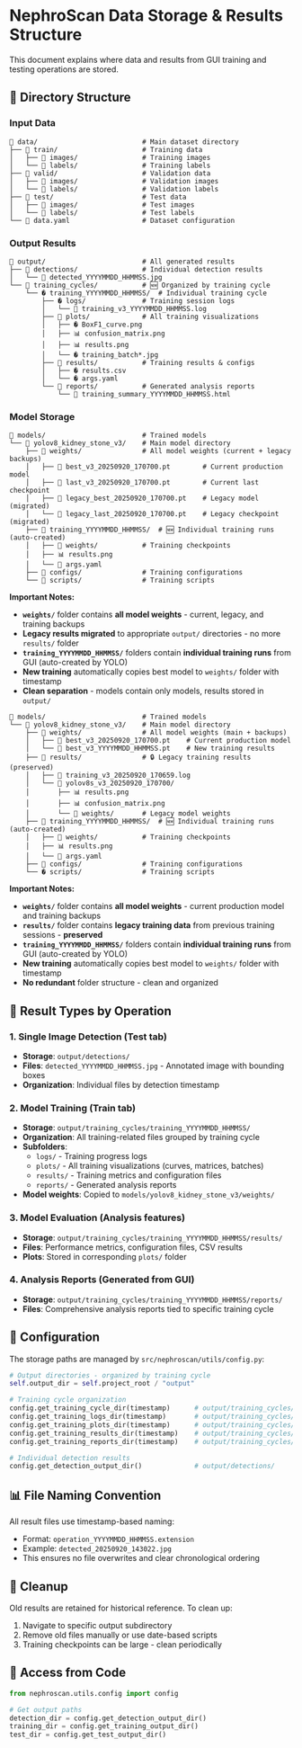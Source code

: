 NephroScan Data Storage & Results Structure
==========================================

This document explains where data and results from GUI training and testing operations are stored.

## 📁 Directory Structure

### Input Data
```
📂 data/                          # Main dataset directory
├── 📂 train/                     # Training data
│   ├── 📂 images/                # Training images
│   └── 📂 labels/                # Training labels
├── 📂 valid/                     # Validation data
│   ├── 📂 images/                # Validation images
│   └── 📂 labels/                # Validation labels
├── 📂 test/                      # Test data
│   ├── 📂 images/                # Test images
│   └── 📂 labels/                # Test labels
└── 📄 data.yaml                  # Dataset configuration
```

### Output Results
```
📂 output/                        # All generated results
├── 📂 detections/                # Individual detection results
│   └── 📄 detected_YYYYMMDD_HHMMSS.jpg
└── 📂 training_cycles/           # 🆕 Organized by training cycle
    └── � training_YYYYMMDD_HHMMSS/  # Individual training cycle
        ├── � logs/              # Training session logs
        │   └── 📄 training_v3_YYYYMMDD_HHMMSS.log
        ├── 📂 plots/             # All training visualizations
        │   ├── � BoxF1_curve.png
        │   ├── 📊 confusion_matrix.png
        │   ├── 📊 results.png
        │   └── � training_batch*.jpg
        ├── 📂 results/           # Training results & configs
        │   ├── � results.csv
        │   └── � args.yaml
        └── 📂 reports/           # Generated analysis reports
            └── 📄 training_summary_YYYYMMDD_HHMMSS.html
```

### Model Storage
```
📂 models/                        # Trained models
└── 📂 yolov8_kidney_stone_v3/    # Main model directory
    ├── 📂 weights/               # All model weights (current + legacy backups)
    │   ├── 📄 best_v3_20250920_170700.pt        # Current production model
    │   ├── 📄 last_v3_20250920_170700.pt        # Current last checkpoint
    │   ├── 📄 legacy_best_20250920_170700.pt    # Legacy model (migrated)
    │   └── 📄 legacy_last_20250920_170700.pt    # Legacy checkpoint (migrated)
    ├── 📂 training_YYYYMMDD_HHMMSS/  # 🆕 Individual training runs (auto-created)
    │   ├── 📂 weights/           # Training checkpoints
    │   ├── 📊 results.png
    │   └── 📄 args.yaml
    ├── 📂 configs/               # Training configurations
    └── 📂 scripts/               # Training scripts
```

**Important Notes:**
- **`weights/`** folder contains **all model weights** - current, legacy, and training backups
- **Legacy results migrated** to appropriate `output/` directories - no more `results/` folder
- **`training_YYYYMMDD_HHMMSS/`** folders contain **individual training runs** from GUI (auto-created by YOLO)
- **New training** automatically copies best model to `weights/` folder with timestamp
- **Clean separation** - models contain only models, results stored in `output/`
```
📂 models/                        # Trained models
└── 📂 yolov8_kidney_stone_v3/    # Main model directory
    ├── 📂 weights/               # All model weights (main + backups)
    │   ├── 📄 best_v3_20250920_170700.pt    # Current production model
    │   └── 📄 best_v3_YYYYMMDD_HHMMSS.pt    # New training results
    ├── 📂 results/               # 🔒 Legacy training results (preserved)
    │   ├── 📄 training_v3_20250920_170659.log
    │   └── 📂 yolov8s_v3_20250920_170700/
    │       ├── 📊 results.png
    │       ├── 📊 confusion_matrix.png
    │       └── 📂 weights/       # Legacy model weights
    ├── 📂 training_YYYYMMDD_HHMMSS/  # 🆕 Individual training runs (auto-created)
    │   ├── 📂 weights/           # Training checkpoints
    │   ├── 📊 results.png
    │   └── 📄 args.yaml
    ├── 📂 configs/               # Training configurations
    └── � scripts/               # Training scripts
```

**Important Notes:**
- **`weights/`** folder contains **all model weights** - current production model and training backups
- **`results/`** folder contains **legacy training data** from previous training sessions - **preserved**
- **`training_YYYYMMDD_HHMMSS/`** folders contain **individual training runs** from GUI (auto-created by YOLO)
- **New training** automatically copies best model to `weights/` folder with timestamp
- **No redundant** folder structure - clean and organized

## 🎯 Result Types by Operation

### 1. **Single Image Detection** (Test tab)
- **Storage**: `output/detections/`
- **Files**: `detected_YYYYMMDD_HHMMSS.jpg` - Annotated image with bounding boxes
- **Organization**: Individual files by detection timestamp

### 2. **Model Training** (Train tab)  
- **Storage**: `output/training_cycles/training_YYYYMMDD_HHMMSS/`
- **Organization**: All training-related files grouped by training cycle
- **Subfolders**:
  - `logs/` - Training progress logs
  - `plots/` - All training visualizations (curves, matrices, batches)
  - `results/` - Training metrics and configuration files
  - `reports/` - Generated analysis reports
- **Model weights**: Copied to `models/yolov8_kidney_stone_v3/weights/`

### 3. **Model Evaluation** (Analysis features)
- **Storage**: `output/training_cycles/training_YYYYMMDD_HHMMSS/results/`
- **Files**: Performance metrics, configuration files, CSV results
- **Plots**: Stored in corresponding `plots/` folder

### 4. **Analysis Reports** (Generated from GUI)
- **Storage**: `output/training_cycles/training_YYYYMMDD_HHMMSS/reports/`
- **Files**: Comprehensive analysis reports tied to specific training cycle

## 🔧 Configuration

The storage paths are managed by `src/nephroscan/utils/config.py`:

```python
# Output directories - organized by training cycle
self.output_dir = self.project_root / "output"

# Training cycle organization
config.get_training_cycle_dir(timestamp)      # output/training_cycles/training_YYYYMMDD_HHMMSS/
config.get_training_logs_dir(timestamp)       # output/training_cycles/training_YYYYMMDD_HHMMSS/logs/
config.get_training_plots_dir(timestamp)      # output/training_cycles/training_YYYYMMDD_HHMMSS/plots/
config.get_training_results_dir(timestamp)    # output/training_cycles/training_YYYYMMDD_HHMMSS/results/
config.get_training_reports_dir(timestamp)    # output/training_cycles/training_YYYYMMDD_HHMMSS/reports/

# Individual detection results
config.get_detection_output_dir()             # output/detections/
```

## 📊 File Naming Convention

All result files use timestamp-based naming:
- Format: `operation_YYYYMMDD_HHMMSS.extension`
- Example: `detected_20250920_143022.jpg`
- This ensures no file overwrites and clear chronological ordering

## 🧹 Cleanup

Old results are retained for historical reference. To clean up:
1. Navigate to specific output subdirectory
2. Remove old files manually or use date-based scripts
3. Training checkpoints can be large - clean periodically

## 🚀 Access from Code

```python
from nephroscan.utils.config import config

# Get output paths
detection_dir = config.get_detection_output_dir()
training_dir = config.get_training_output_dir()
test_dir = config.get_test_output_dir()
```
